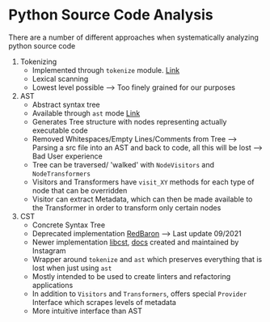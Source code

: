 # Python Source Code Analysis

There are a number of different approaches when systematically analyzing python source code

1. Tokenizing
    - Implemented through `tokenize` module. [Link](https://docs.python.org/3/library/tokenize.html)
    - Lexical scanning
    - Lowest level possible --> Too finely grained for our purposes
2. AST
    - Abstract syntax tree 
    - Available through `ast` mode [Link](https://docs.python.org/3/library/ast.html#)
    - Generates Tree structure with nodes representing actually executable code
    - Removed Whitespaces/Empty Lines/Comments from Tree --> Parsing a src file into an AST and back to code, all this will be lost --> Bad User experience
    - Tree can be traversed/ 'walked' with `NodeVisitors` and `NodeTransformers`
    - Visitors and Transformers have `visit_XY` methods for each type of node that can be overridden
    - Visitor can extract Metadata, which can then be made available to the Transformer in order to transform only certain nodes
3. CST
   - Concrete Syntax Tree
   - Deprecated implementation [RedBaron](https://github.com/PyCQA/redbaron) --> Last update 09/2021
   - Newer implementation [libcst](https://github.com/Instagram/LibCST), [docs](https://libcst.readthedocs.io/en/latest/index.html) created and maintained by Instagram
   - Wrapper around `tokenize` and `ast` which preserves everything that is lost when just using `ast`
   - Mostly intended to be used to create linters and refactoring applications
   - In addition to `Visitors` and `Transformers`, offers special `Provider` Interface which scrapes levels of metadata
   - More intuitive interface than AST
